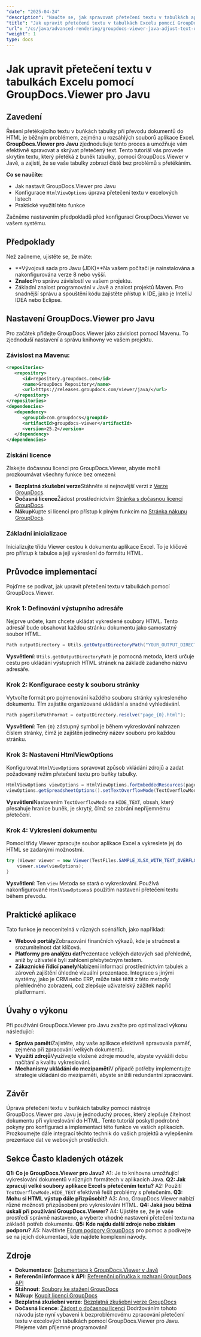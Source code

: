 ```yaml
---
"date": "2025-04-24"
"description": "Naučte se, jak spravovat přetečení textu v tabulkách aplikace Excel pomocí nástroje GroupDocs.Viewer pro Javu. Tato příručka obsahuje podrobné pokyny a osvědčené postupy."
"title": "Jak upravit přetečení textu v tabulkách Excelu pomocí GroupDocs.Viewer pro Javu"
"url": "/cs/java/advanced-rendering/groupdocs-viewer-java-adjust-text-overflow-spreadsheets/"
"weight": 1
type: docs
---
```

# Jak upravit přetečení textu v tabulkách Excelu pomocí GroupDocs.Viewer pro Javu
## Zavedení
Řešení přetékajícího textu v buňkách tabulky při převodu dokumentů do HTML je běžným problémem, zejména u rozsáhlých souborů aplikace Excel. **GroupDocs.Viewer pro Javu** zjednodušuje tento proces a umožňuje vám efektivně spravovat a skrývat přetečený text.
Tento tutoriál vás provede skrytím textu, který přetéká z buněk tabulky, pomocí GroupDocs.Viewer v Javě, a zajistí, že se vaše tabulky zobrazí čistě bez problémů s přetékáním.

**Co se naučíte:**
- Jak nastavit GroupDocs.Viewer pro Javu
- Konfigurace `HtmlViewOptions` úprava přetečení textu v excelových listech
- Praktické využití této funkce

Začněme nastavením předpokladů před konfigurací GroupDocs.Viewer ve vašem systému.
## Předpoklady
Než začneme, ujistěte se, že máte:
- **Vývojová sada pro Javu (JDK)**Na vašem počítači je nainstalována a nakonfigurována verze 8 nebo vyšší.
- **Znalec**Pro správu závislostí ve vašem projektu.
- Základní znalost programování v Javě a znalost projektů Maven.
Pro snadnější správu a spouštění kódu zajistěte přístup k IDE, jako je IntelliJ IDEA nebo Eclipse.
## Nastavení GroupDocs.Viewer pro Javu
Pro začátek přidejte GroupDocs.Viewer jako závislost pomocí Mavenu. To zjednoduší nastavení a správu knihovny ve vašem projektu.
### Závislost na Mavenu:
```xml
<repositories>
   <repository>
      <id>repository.groupdocs.com</id>
      <name>GroupDocs Repository</name>
      <url>https://releases.groupdocs.com/viewer/java/</url>
   </repository>
</repositories>
<dependencies>
   <dependency>
      <groupId>com.groupdocs</groupId>
      <artifactId>groupdocs-viewer</artifactId>
      <version>25.2</version>
   </dependency>
</dependencies>
```
### Získání licence
Získejte dočasnou licenci pro GroupDocs.Viewer, abyste mohli prozkoumávat všechny funkce bez omezení:
- **Bezplatná zkušební verze**Stáhněte si nejnovější verzi z [Verze GroupDocs](https://releases.groupdocs.com/viewer/java/).
- **Dočasná licence**Žádost prostřednictvím [Stránka s dočasnou licencí GroupDocs](https://purchase.groupdocs.com/temporary-license/).
- **Nákup**Kupte si licenci pro přístup k plným funkcím na [Stránka nákupu GroupDocs](https://purchase.groupdocs.com/buy).
### Základní inicializace
Inicializujte třídu Viewer cestou k dokumentu aplikace Excel. To je klíčové pro přístup k tabulce a její vykreslení do formátu HTML.
## Průvodce implementací
Pojďme se podívat, jak upravit přetečení textu v tabulkách pomocí GroupDocs.Viewer.
### Krok 1: Definování výstupního adresáře
Nejprve určete, kam chcete ukládat vykreslené soubory HTML. Tento adresář bude obsahovat každou stránku dokumentu jako samostatný soubor HTML.
```java
Path outputDirectory = Utils.getOutputDirectoryPath("YOUR_OUTPUT_DIRECTORY");
```
**Vysvětlení**: `Utils.getOutputDirectoryPath` je pomocná metoda, která určuje cestu pro ukládání výstupních HTML stránek na základě zadaného názvu adresáře.
### Krok 2: Konfigurace cesty k souboru stránky
Vytvořte formát pro pojmenování každého souboru stránky vykresleného dokumentu. Tím zajistíte organizované ukládání a snadné vyhledávání.
```java
Path pageFilePathFormat = outputDirectory.resolve("page_{0}.html");
```
**Vysvětlení**: Ten `{0}` zástupný symbol je během vykreslování nahrazen číslem stránky, čímž je zajištěn jedinečný název souboru pro každou stránku.
### Krok 3: Nastavení HtmlViewOptions
Konfigurovat `HtmlViewOptions` spravovat způsob vkládání zdrojů a zadat požadovaný režim přetečení textu pro buňky tabulky.
```java
HtmlViewOptions viewOptions = HtmlViewOptions.forEmbeddedResources(pageFilePathFormat);
viewOptions.getSpreadsheetOptions().setTextOverflowMode(TextOverflowMode.HIDE_TEXT);
```
**Vysvětlení**Nastavením `TextOverflowMode` na `HIDE_TEXT`, obsah, který přesahuje hranice buněk, je skrytý, čímž se zabrání nepříjemnému přetečení.
### Krok 4: Vykreslení dokumentu
Pomocí třídy Viewer zpracujte soubor aplikace Excel a vykreslete jej do HTML se zadanými možnostmi.
```java
try (Viewer viewer = new Viewer(TestFiles.SAMPLE_XLSX_WITH_TEXT_OVERFLOW)) {
    viewer.view(viewOptions);
}
```
**Vysvětlení**: Ten `view` Metoda se stará o vykreslování. Používá nakonfigurované `HtmlViewOptions`s použitím nastavení přetečení textu během převodu.
## Praktické aplikace
Tato funkce je neocenitelná v různých scénářích, jako například:
- **Webové portály**Zobrazování finančních výkazů, kde je stručnost a srozumitelnost dat klíčová.
- **Platformy pro analýzu dat**Prezentace velkých datových sad přehledně, aniž by uživatelé byli zahlceni přebytečným textem.
- **Zákaznické řídicí panely**Nabízení informací prostřednictvím tabulek a zároveň zajištění úhledné vizuální prezentace.
Integrace s jinými systémy, jako je CRM nebo ERP, může také těžit z této metody přehledného zobrazení, což zlepšuje uživatelský zážitek napříč platformami.
## Úvahy o výkonu
Při používání GroupDocs.Viewer pro Javu zvažte pro optimalizaci výkonu následující:
- **Správa paměti**Zajistěte, aby vaše aplikace efektivně spravovala paměť, zejména při zpracování velkých dokumentů.
- **Využití zdrojů**Využívejte vložené zdroje moudře, abyste vyvážili dobu načítání a kvalitu vykreslování.
- **Mechanismy ukládání do mezipaměti**V případě potřeby implementujte strategie ukládání do mezipaměti, abyste snížili redundantní zpracování.
## Závěr
Úprava přetečení textu v buňkách tabulky pomocí nástroje GroupDocs.Viewer pro Javu je jednoduchý proces, který zlepšuje čitelnost dokumentu při vykreslování do HTML. Tento tutoriál poskytl podrobné pokyny pro konfiguraci a implementaci této funkce ve vašich aplikacích.
Prozkoumejte dále integrací těchto technik do vašich projektů a vylepšením prezentace dat ve webových prostředích.
## Sekce Často kladených otázek
**Q1: Co je GroupDocs.Viewer pro Javu?**
A1: Je to knihovna umožňující vykreslování dokumentů v různých formátech v aplikacích Java.
**Q2: Jak zpracuji velké soubory aplikace Excel s přetečením textu?**
A2: Použití `TextOverflowMode.HIDE_TEXT` efektivně řešit problémy s přetečením.
**Q3: Mohu si HTML výstup dále přizpůsobit?**
A3: Ano, GroupDocs.Viewer nabízí různé možnosti přizpůsobení pro vykreslování HTML.
**Q4: Jaká jsou běžná úskalí při používání GroupDocs.Viewer?**
A4: Ujistěte se, že je vaše prostředí správně nastaveno, a vyberte vhodné nastavení přetečení textu na základě potřeb dokumentu.
**Q5: Kde najdu další zdroje nebo získám podporu?**
A5: Navštivte [Fórum podpory GroupDocs](https://forum.groupdocs.com/c/viewer/9) pro pomoc a podívejte se na jejich dokumentaci, kde najdete komplexní návody.
## Zdroje
- **Dokumentace**: [Dokumentace k GroupDocs.Viewer v Javě](https://docs.groupdocs.com/viewer/java/)
- **Referenční informace k API**: [Referenční příručka k rozhraní GroupDocs API](https://reference.groupdocs.com/viewer/java/)
- **Stáhnout**: [Soubory ke stažení GroupDocs](https://releases.groupdocs.com/viewer/java/)
- **Nákup**: [Koupit licenci GroupDocs](https://purchase.groupdocs.com/buy)
- **Bezplatná zkušební verze**: [Bezplatná zkušební verze GroupDocs](https://releases.groupdocs.com/viewer/java/)
- **Dočasná licence**: [Žádost o dočasnou licenci](https://purchase.groupdocs.com/temporary-license/)
Dodržováním tohoto návodu jste nyní vybaveni k bezproblémovému zpracování přetečení textu v excelových tabulkách pomocí GroupDocs.Viewer pro Javu. Přejeme vám příjemné programování!